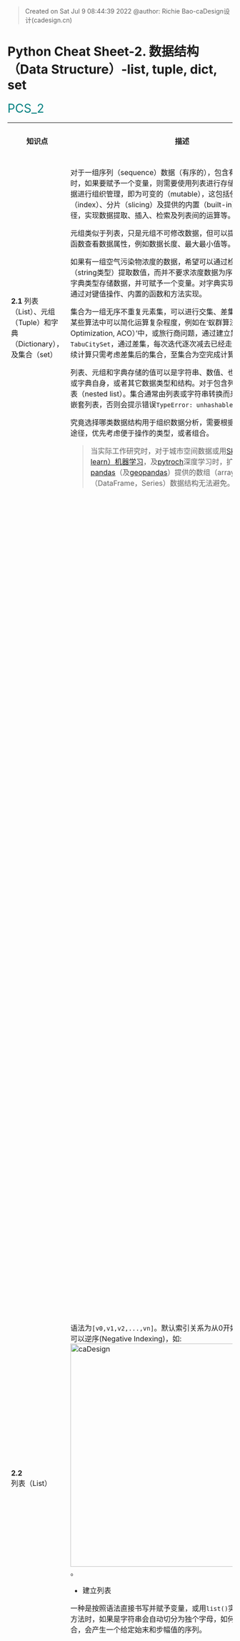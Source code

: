 > Created on Sat Jul  9 08:44:39 2022 @author: Richie Bao-caDesign设计(cadesign.cn)


<style>
  code {
    white-space : pre-wrap !important;
    word-break: break-word;
  }
</style>

# Python Cheat Sheet-2. 数据结构 （Data Structure）-list, tuple, dict, set

<span style = "color:Teal;background-color:;font-size:20.0pt">PCS_2</span>

<table style="width:100%">
<tr>
<th style="width:10%"> 知识点 </th>
<th style="width:30%"> 描述 </th>
<th style="width:30%"> 代码段 </th> 
<th style="width:20%"> 运算结果 </th>
<th style="width:10%"> 备注</th> 
</tr>

<tr>
<td> 

__2.1__ 列表（List）、元组（Tuple）和字典（Dictionary），及集合（set）

</td>
<td>

对于一组序列（sequence）数据（有序的），包含有一个或者多个值时，如果要赋予一个变量，则需要使用列表进行存储。同时，可以对数据进行组织管理，即为可变的（mutable），这包括使用索引（index）、分片（slicing）及提供的内置（built-in）函数或方法等途径，实现数据提取、插入、检索及列表间的运算等。

元组类似于列表，只是元组不可修改数据，但可以提取项值，及用内置函数查看数据属性，例如数据长度、最大最小值等。

如果有一组空气污染物浓度的数据，希望可以通过检索污染物名称（string类型）提取数值，而并不要求浓度数据为序列型，则需要使用字典类型存储数据，并可赋予一个变量。对字典实现数据的组织管理，通过对键值操作、内置的函数和方法实现。

集合为一组无序不重复元素集，可以进行交集、差集和并集等操作，在某些算法中可以简化运算复杂程度，例如在‘蚁群算法（Ant Colony Optimization, ACO）’中，或旅行商问题，通过建立禁忌城市集合`TabuCitySet`，通过差集，每次迭代逐次减去已经走过的城市，那么后续计算只需考虑差集后的集合，至集合为空完成计算。

列表、元组和字典存储的值可以是字符串、数值、也可以是列表、元组或字典自身，或者其它数据类型和结构。对于包含列表的列表为嵌套列表（nested list）。集合通常由列表或字符串转换而来，但是不可包含嵌套列表，否则会提示错误`TypeError: unhashable type: 'list'`。

究竟选择哪类数据结构用于组织数据分析，需要根据具体分析的内容、途径，优先考虑便于操作的类型，或者组合。

> 当实际工作研究时，对于城市空间数据或用[Sklearn（scikit-learn）机器学习](https://scikit-learn.org/stable/)，及[pytroch](https://pytorch.org/)深度学习时，扩展库[numpy](https://numpy.org/)和[pandas](https://pandas.pydata.org/)（及[geopandas](https://geopandas.org/en/stable/)）提供的数组（array）和表（DataFrame，Series）数据结构无法避免。

</td>
<td>

</td>
<td>

</td>
<td>
</td>
</tr>

<tr>
<td> 

__2.2__ 列表（List）

</td>
<td>

语法为`[v0,v1,v2,...,vn]`。默认索引关系为从0开始，递增1计算，也可以逆序(Negative Indexing)，如:<img src="./imgs/pc_2_01.png" height="auto" width=500 title="caDesign">。

* 建立列表

一种是按照语法直接书写并赋予变量，或用`list()`实现。用内置函数的方法时，如果是字符串会自动切分为独个字母，如何是与`range()`配合，会产生一个给定始末和步幅值的序列。

</td>
<td>

```python
letters_1=['d', 'e', 'f', 'g', 'h', 'i', 'j', 'k', 'l', 'm']
print(letters_1)

letters_2=list('defghijklm')
print(letters_2)

sequence_range=range(5,20,3) #内置函数，语法range(start, stop, step)，给定始末和步幅值，构建序列
print(sequence_range)
sequence_lst=list(range(5,20,3))
print(sequence_lst)
```

</td>
<td>

    ['d', 'e', 'f', 'g', 'h', 'i', 'j', 'k', 'l', 'm']
    ['d', 'e', 'f', 'g', 'h', 'i', 'j', 'k', 'l', 'm']
    range(5, 20, 3)
    [5, 8, 11, 14, 17]

</td>
<td>
</td>
</tr>

<tr>
<td> 



</td>
<td>

`enumerate(iterable, start=0)`方法，第一个参数为`iterable`可迭代对象（列表或元组），第二个参数为计数起始值，默认为0。返回的枚举对象为一个元组列表，每个元组第一个对象为计数值，第二个对象为对应计数的可迭代对象数值。`enumerate`函数通常用于循环语句中，循环可迭代对象同时，返回索引值对象，用于计数或者作为其它对应数据提取值时的索引对象。返回的枚举对象`<enumerate object at 0x000001C6EDEC1500>`可以用`list`方法提取具体值。

</td>
<td>

```python
idx_value=enumerate(letters_1,start=0)
print(idx_value)
print(list(idx_value))
```
</td>
<td>

    <enumerate object at 0x000001C6EDEE3B00>
    [(0, 'd'), (1, 'e'), (2, 'f'), (3, 'g'), (4, 'h'), (5, 'i'), (6, 'j'), (7, 'k'), (8, 'l'), (9, 'm')]

</td>
<td>
</td>
</tr>

<tr>
<td> 


</td>
<td>

* 提取值-用索引或者分片（slicing）的方式

给定索引可以直接提取对应索引的值。而slicing的方式需要给始末索引值及步幅值，语法为`list[a:b:c]`，`a`为开始值，`b`为结束值，`C`为步幅值。三个参数可以配置负值逆序。

下述的案例中，首先用了一个实际研究项目的数据来吃说明，用列表存储多组数据的方式。可以将各组数据单独存储于单个列表中；亦可以用嵌套列表的形式将其存储于一个列表中。不过对于多组数据的存储通常使用dict，array(numpy)或DataFrame(pandas)的形式处理更加便捷。

> 在解释数据结构具体操作方式时，则使用简单的数据形式，较之具体研究项目的数据更加简单，亦于专注于操作本身。但是同样给出一个具体的案例，来说明在具体数据分析时数据如何存储的。

多组数据单独存储各自列表的方式。

</td>
<td>

```python
# 这组数据来自城市环境传感器（AoT, array of things），提取了部分数据，包括字段有：地址（string）、ID编号(string)、经纬度(float)共4类值，以单独列表形式存储。
coordi_lon=[-87.628, -87.616, -87.631, -87.59, -87.711, -87.628, -87.586, -87.713, -87.676, -87.624]
coordi_lat=[41.878, 41.858, 41.926, 41.81, 41.866, 41.883, 41.781, 41.751, 41.852, 41.736]
node_id=['ba46', 'ba3b', 'f02f', 'ba8f', 'ba16', '7e5d', 'ba8b', 'ba13', 'ba18', 'bc10']
address=['State St & Jackson Blvd Chicago IL', '18th St & Lake Shore Dr Chicago IL', 'Lake Shore Drive & Fullerton Ave Chicago IL', 'Cornell & 47th St Chicago IL', 'Homan Ave & Roosevelt Rd Chicago IL', 'State St & Washington St Chicago IL', 'Stony Island Ave & 63rd St Chicago IL', '7801 S Lawndale Ave Chicago IL', 'Damen Ave & Cermak Chicago IL', 'State St & 87th Chicago IL']
```

</td>
<td>


</td>
<td>
</td>
</tr>

<tr>
<td> 

</td>
<td>

`'{0},{1}'.format(v0,v1)`该种字符串格式化的方式，可以给定索引值，这样就可以不受位置影响，比较方便的增加`{}`待格式内容。

如果打印字符串语句比较长，编辑起来不是很方便的话，可以用`\`将其分成多段处理；打印字符串时，如果需要换行打印显示，则加入`\n`换行符处理。

</td>
<td>

```python
# 提取索引值为2对应的数值
idx_AoT=2
idx_lon=coordi_lon[idx_AoT]
idx_lat=coordi_lat[idx_AoT]
idx_nodeID=node_id[idx_AoT]
idx_address=address[idx_AoT]

print('values with the index 2: \
      \nid={0};\nlon={2};\nlat={3};\naddress={1}'.format(idx_nodeID,idx_address,idx_lon,idx_lat))

# 提取分片数据，slice(2,5)为即为[2,3,4]
slice_AoT=slice(2,5) #默认步幅为1
print("_"*50)
print(idxes_AoT)
slice_lon=coordi_lon[slice_AoT]
slice_lat=coordi_lat[slice_AoT]
slice_nodeID=node_id[slice_AoT]
slice_address=address[slice_AoT]

print('values with the index {4}: \
      \nid={0};\nlon={2};\nlat={3};\naddress={1}'.format(slice_nodeID,slice_address,slice_lon,slice_lat,list(range(2,5))))
```

</td>
<td>

    values with the index 2:       
    id=f02f;
    lon=-87.631;
    lat=41.926;
    address=Lake Shore Drive & Fullerton Ave Chicago IL
    __________________________________________________
    slice(2, 5, None)
    values with the index [2, 3, 4]:       
    id=['f02f', 'ba8f', 'ba16'];
    lon=[-87.631, -87.59, -87.711];
    lat=[41.926, 41.81, 41.866];
    address=['Lake Shore Drive & Fullerton Ave Chicago IL', 'Cornell & 47th St Chicago IL', 'Homan Ave & Roosevelt Rd Chicago IL']

</td>
<td>
</td>
</tr>

<tr>
<td> 

</td>
<td>

以嵌套列表的形式存储多组数据。很多时候为了方便获知变量的数据结构，而不用打印`print()`或者用`type()`的方式查看数据，则可以在起变量名时，直接增加一个可以表明数据结构的单词或缩写，例如'list->lst'，`dict->dict`，`DataFrame->df`，`GeoDataFrame->gdf`，`array->array`等。

</td>
<td>

```python
AoT_info_lst=[['001e0610ba46', -87.627678, 41.87837699999999, 'State St & Jackson Blvd Chicago IL'], 
          ['001e0610ba3b', -87.616055, 41.85813599999999, '18th St & Lake Shore Dr Chicago IL'], 
          ['001e0610f02f', -87.6307578, 41.926261399999994, 'Lake Shore Drive & Fullerton Ave Chicago IL'], 
          ['001e0610ba8f', -87.590228, 41.81034199999999, 'Cornell & 47th St Chicago IL'], 
          ['001e0610ba16', -87.710543, 41.866349, 'Homan Ave & Roosevelt Rd Chicago IL'], 
          ['001e06107e5d', -87.6277685, 41.88320529999999, 'State St & Washington St Chicago IL'], 
          ['001e0610ba8b', -87.58645600000001, 41.7806, 'Stony Island Ave & 63rd St Chicago IL'], 
          ['001e0610ba13', -87.71299, 41.75123799999999, '7801 S Lawndale Ave Chicago IL'], 
          ['001e0610ba18', -87.675825, 41.85217899999999, 'Damen Ave & Cermak Chicago IL'], 
          ['001e0610bc10', -87.62417900000001, 41.73631399999999, 'State St & 87th Chicago IL']]
print(AoT_info)
```

</td>
<td>

    [['001e0610ba46', -87.627678, 41.87837699999999, 'State St & Jackson Blvd Chicago IL'], ['001e0610ba3b', -87.616055, 41.85813599999999, '18th St & Lake Shore Dr Chicago IL'], ['001e0610f02f', -87.6307578, 41.926261399999994, 'Lake Shore Drive & Fullerton Ave Chicago IL'], ['001e0610ba8f', -87.590228, 41.81034199999999, 'Cornell & 47th St Chicago IL'], ['001e0610ba16', -87.710543, 41.866349, 'Homan Ave & Roosevelt Rd Chicago IL'], ['001e06107e5d', -87.6277685, 41.88320529999999, 'State St & Washington St Chicago IL'], ['001e0610ba8b', -87.58645600000001, 41.7806, 'Stony Island Ave & 63rd St Chicago IL'], ['001e0610ba13', -87.71299, 41.75123799999999, '7801 S Lawndale Ave Chicago IL'], ['001e0610ba18', -87.675825, 41.85217899999999, 'Damen Ave & Cermak Chicago IL'], ['001e0610bc10', -87.62417900000001, 41.73631399999999, 'State St & 87th Chicago IL']]

</td>
<td>
</td>
</tr>

<tr>
<td> 

</td>
<td>

含有括号、大括号的语句，其中的内容可以按逗号分段对其书写，使得代码易读。

</td>
<td>

```python
print('values with the index 2: \
      \nid={0};\nlon={2};\nlat={3};\naddress={1}'.format(AoT_info_lst[2][0],
                                                         AoT_info_lst[2][1],
                                                         AoT_info_lst[2][2],
                                                         AoT_info_lst[2][3]))
```

</td>
<td>

    values with the index 2:       
    id=001e0610f02f;
    lon=41.926261399999994;
    lat=Lake Shore Drive & Fullerton Ave Chicago IL;
    address=-87.6307578

</td>
<td>
</td>
</tr>

<tr>
<td> 

</td>
<td>

`letters_1`直接敲入的字母，可以用`list(map(chr,range(100,110))) `语句提取。其中，`chr(i, /)`，是给定索引值，返回[Unicode](https://home.unicode.org/) （统一码、万国码、单一码)字符串。`map(func, *iterables) `函数，输入的第一个参数`func`为一个函数对象，第二个参数`*iterables`为可迭代对象（列表、元组等）以迭代器方式逐个返回给定迭代对象的函数计算值。因为返回的是迭代器，本例返回值为`
<map object at 0x000001C6EDDB96D0>`，可以通过`list(iterate object)`方式读取。这个函数可以简单理解为，一次性给定函数多个参数值，返回所有函数计算值。在案例中又给出了两个小案例方便理解。

> 所有函数，关键字等都可以通过`help()`函数查看说明文档。

</td>
<td>

```python
print(map(chr,range(100,110))) #返回的为迭代对象

lst=list(map(chr,range(100,110))) 
print(lst)
print("_"*50)
print(chr(100)) #打印索引值为100的unicode对象

print("_"*50)
lst4len=['python','C++','C','hello guys!']
string_len=list(map(len,lst4len))
print(string_len)

lst4max=[[1,2],[5,77],[33,65]]
max_v=list(map(max,lst4max))
print(max_v)
```

</td>
<td>

    <map object at 0x000001C6EDEDFDF0>
    ['d', 'e', 'f', 'g', 'h', 'i', 'j', 'k', 'l', 'm']
    __________________________________________________
    d
    __________________________________________________
    [6, 3, 1, 11]
    [2, 77, 65]

</td>
<td>
</td>
</tr>


<tr>
<td> 

</td>
<td>

</td>
<td>

```python
help(map)
```

</td>
<td>

    Help on class map in module builtins:
    
    class map(object)
     |  map(func, *iterables) --> map object
     |  
     |  Make an iterator that computes the function using arguments from
     |  each of the iterables.  Stops when the shortest iterable is exhausted.
     |  
     |  Methods defined here:
     |  
     |  __getattribute__(self, name, /)
     |      Return getattr(self, name).
     |  
     |  __iter__(self, /)
     |      Implement iter(self).
     |  
     |  __next__(self, /)
     |      Implement next(self).
     |  
     |  __reduce__(...)
     |      Return state information for pickling.
     |  
     |  ----------------------------------------------------------------------
     |  Static methods defined here:
     |  
     |  __new__(*args, **kwargs) from builtins.type
     |      Create and return a new object.  See help(type) for accurate signature.

</td>
<td>
</td>
</tr>

<tr>
<td> 

</td>
<td>

分片练习

</td>
<td>

```python
print(lst[3:6:1])
print(lst[3:6])
print(lst[3:6:2])
print(lst[-3:-1])
print(lst[-3:])
print(lst[-1])
print(lst[:3])
print(lst[:])
```

</td>
<td>

    ['g', 'h', 'i']
    ['g', 'h', 'i']
    ['g', 'i']
    ['k', 'l']
    ['k', 'l', 'm']
    m
    ['d', 'e', 'f']
    ['d', 'e', 'f', 'g', 'h', 'i', 'j', 'k', 'l', 'm']

</td>
<td>
</td>
</tr>

<tr>
<td> 

</td>
<td>

元素赋值+分片赋值+删除元素+列表相加+列表的乘法+成员运算符

</td>
<td>

```python
lst[5]=99 #元素赋值
print(lst)
lst_none=lst+[None]*6 #列表相加，及列表的乘法
print(lst_none)
lst_none[13]=2015
print(lst_none)
lst_none[-6:-3]=list(range(100,104,2)) #分片赋值
print(lst_none)
lst_none[1:1]=[0,0,0,12]
print(lst_none)
del lst_none[-2:] #删除元素
print(lst_none)

print([1000, 1200, 1500] in lst_none) #成员运算符
print([1000, 1200, 1500] not in lst_none) #成员运算符
```

</td>
<td>

    ['*', ')', 99, 'h', 'g', 99, [1000, 1200, 1500], 'e', 'd']
    ['*', ')', 99, 'h', 'g', 99, [1000, 1200, 1500], 'e', 'd', None, None, None, None, None, None]
    ['*', ')', 99, 'h', 'g', 99, [1000, 1200, 1500], 'e', 'd', None, None, None, None, 2015, None]
    ['*', ')', 99, 'h', 'g', 99, [1000, 1200, 1500], 'e', 'd', 100, 102, None, 2015, None]
    ['*', 0, 0, 0, 12, ')', 99, 'h', 'g', 99, [1000, 1200, 1500], 'e', 'd', 100, 102, None, 2015, None]
    ['*', 0, 0, 0, 12, ')', 99, 'h', 'g', 99, [1000, 1200, 1500], 'e', 'd', 100, 102, None]
    True
    False

</td>
<td>
</td>
</tr>

<tr>
<td> 

</td>
<td>

* 内置函数

可以用于列表的内置函数，除了构建列表的`list()`函数外，可以用`len()`函数计算列表长度，`max()`函数返回列表最大值，`min()`函数返回列表最小值等。表述为函数时，通常是以`func(auguments)`语法操作，函数可以理解为将要执行的动作，输入参数为被执行的对象。

在练习时，如果手工随机输入一组数据，即使数值比较简单，但是还是会消磨掉一些对技能增长无用的时间，因此练习代码需要随机数值就可以的化，就用代码自动生成一组数据。下述调入`random`库，使用该库提供的`sample(population, k)`方法，随机生成一组值，其中第一个参数`population`为序列（列表、元组等）或集合（set）的一组数；第二个参数为随机提取的数量。返回值为在给定的一组数中随机抽取`k`个，组成一个新的列表。每运行依次抽取的随机数都会发生改变，如果希望每次运行结果保持一致，则需要用`seed(a=None, version=2)`固定一个随机种子，关于参数的解释可以用`help(random.seed)`方法查看。

</td>
<td>

```python
letters_lst=list(map(chr,range(60,70))) 
print(lst)

import random 
random.seed(10)
numericalVals_lst=random.sample(range(1,200),10)
print(numericalVals_lst)

print(help(random.sample))
```

</td>
<td>

    ['<', '=', '>', '?', '@', 'A', 'B', 'C', 'D', 'E']
    [147, 9, 110, 124, 148, 4, 53, 119, 126, 72]
    Help on method sample in module random:
    
    sample(population, k) method of random.Random instance
        Chooses k unique random elements from a population sequence or set.
        
        Returns a new list containing elements from the population while
        leaving the original population unchanged.  The resulting list is
        in selection order so that all sub-slices will also be valid random
        samples.  This allows raffle winners (the sample) to be partitioned
        into grand prize and second place winners (the subslices).
        
        Members of the population need not be hashable or unique.  If the
        population contains repeats, then each occurrence is a possible
        selection in the sample.
        
        To choose a sample in a range of integers, use range as an argument.
        This is especially fast and space efficient for sampling from a
        large population:   sample(range(10000000), 60)
    
    None

</td>
<td>
</td>
</tr>

<tr>
<td> 

</td>
<td>

</td>
<td>

```python
print(len(letters_lst),len(numericalVals_lst))
print(max(letters_lst),max(numericalVals_lst))
print(min(letters_lst),min(numericalVals_lst))
```

</td>
<td>

    10 10
    E 148
    < 4

</td>
<td>
</td>
</tr>

<tr>
<td> 

</td>
<td>

* 内置方法

列表的方法使用的语法为`lst.method()`，包括：

`append()`，在列表末尾追加新的对象;

`extend()`，在列表的末尾一次性追加另一个序列中的多个值;

`insert()`，将对象插入到列表中;

`pop()`，根据指定的索引值移除列表中的项值，并返回该项值，在默认无参数的条件下移除最后一个;

`remove()`，移除项值，输入参数为指定的项值而不是索引值;

`count()`，统计某个元素在列表中出现的次数；

`index()`，从列表中找到某一个值第一个匹配项的索引位置;

`reverse()`，翻转列表;

`clear()`，清空列表;

`sort()`，是按一定的顺序重新排序;

`copy()`，复制列表;

查看帮助文件时，使用`help(list.method)`语法。

</td>
<td>

```python
lst=list(map(chr,range(100,105)))
print(lst)
lst.append(99)
print(lst)
lst.append(list(range(50,80,5)))
print(lst)
lst_b=['*',')','*']
print(lst)
lst.extend(lst_b)
print(lst)
lst.count('*')
print(lst)
lst.index('e')
print(lst)
lst.insert(2,[1000,1200,1500])
print(lst)
lst.pop(7)
print(lst)
lst.remove('*')
print(lst)
lst.reverse()
print(lst)
lst.sort() #将提示错误，TypeError: '<' not supported between instances of 'int' and 'str'
```

</td>
<td>

    ['d', 'e', 'f', 'g', 'h']
    ['d', 'e', 'f', 'g', 'h', 99]
    ['d', 'e', 'f', 'g', 'h', 99, [50, 55, 60, 65, 70, 75]]
    ['d', 'e', 'f', 'g', 'h', 99, [50, 55, 60, 65, 70, 75]]
    ['d', 'e', 'f', 'g', 'h', 99, [50, 55, 60, 65, 70, 75], '*', ')', '*']
    ['d', 'e', 'f', 'g', 'h', 99, [50, 55, 60, 65, 70, 75], '*', ')', '*']
    ['d', 'e', 'f', 'g', 'h', 99, [50, 55, 60, 65, 70, 75], '*', ')', '*']
    ['d', 'e', [1000, 1200, 1500], 'f', 'g', 'h', 99, [50, 55, 60, 65, 70, 75], '*', ')', '*']
    ['d', 'e', [1000, 1200, 1500], 'f', 'g', 'h', 99, '*', ')', '*']
    ['d', 'e', [1000, 1200, 1500], 'f', 'g', 'h', 99, ')', '*']
    ['*', ')', 99, 'h', 'g', 'f', [1000, 1200, 1500], 'e', 'd']
    


    ---------------------------------------------------------------------------

    TypeError                                 Traceback (most recent call last)

    Input In [141], in <cell line: 23>()
         21 lst.reverse()
         22 print(lst)
    ---> 23 lst.sort()
    

    TypeError: '<' not supported between instances of 'int' and 'str'
</td>
<td>
</td>
</tr>

<tr>
<td> 

</td>
<td>

</td>
<td>

```python
print(lst)

import random
r_lst=random.sample(range(10),6)
print(r_lst)
r_lst.sort()
print(r_lst)
lst_copy=r_lst.copy()
print(lst_copy)
lst_copy.clear()
print(lst_copy)
```

</td>
<td>

    ['*', ')', 99, 'h', 'g', 'f', [1000, 1200, 1500], 'e', 'd']
    [7, 2, 4, 5, 8, 1]
    [1, 2, 4, 5, 7, 8]
    [1, 2, 4, 5, 7, 8]
    []

</td>
<td>
</td>
</tr>

<tr>
<td> 

</td>
<td>

</td>
<td>

```python
help(list.extend)
```

</td>
<td>

    Help on method_descriptor:
    
    extend(self, iterable, /)
        Extend list by appending elements from the iterable.

</td>
<td>
</td>
</tr>

<tr>
<td> 

__2.3__ 元组（Tuple）

</td>
<td>

元组的语法为`(v0,v1,v2,...,vn)`，不同于列表的中括号，为小括号表示，中间逗号隔开。元组不能够修改数据是其主要特性。元组的建立方法一种是`2,5,6,`在成员对象末尾直接加一个逗号；或则使用`tuple(iterable=(), /)`函数，参数为可迭代对象；亦可直接敲入元组语法`(2,5,6)`。元组含有两个方法，一个是`count()`，用于统计给定项值的数量；另一个是`index()`，用于返回给定项值的第一个出现项值的索引值。内嵌函数除构建函数外于列表同。

> 对于代码，所有语法中所涉及符号，均为英文格式。

</td>
<td>

```python
tup=2,5,6,
print(tup)
print(type(tup))
print(type((2,5,6)))

print(3*(20*3))
print(3*(20*3,))

tup_0=tuple([5,8,9])
print(tup_0)
tup_1=tuple((5,8,9))
print(tup_1)

tup_0N1=tup_0+tup_1
print(tup_0N1)

print(tup_0N1.count(5))
print(tup_0N1.index(8))

tup_0N1[2]=9999 #尝试修改项值时，将提示错误，TypeError: 'tuple' object does not support item assignment
```

</td>
<td>

    (2, 5, 6)
    <class 'tuple'>
    <class 'tuple'>
    180
    (60, 60, 60)
    (5, 8, 9)
    (5, 8, 9)
    (5, 8, 9, 5, 8, 9)
    2
    1
    


    ---------------------------------------------------------------------------

    TypeError                                 Traceback (most recent call last)

    Input In [166], in <cell line: 20>()
         17 print(tup_0N1.count(5))
         18 print(tup_0N1.index(8))
    ---> 20 tup_0N1[2]=9999
    

    TypeError: 'tuple' object does not support item assignment

</td>
<td>
</td>
</tr>

<tr>
<td> 

__2.4__ 字典（Dictionary）

</td>
<td>

字典语法为`{k0:v0,k1:v1,k2:v2,...,kn:vn}`，其中`k`为键，`v`为值，键值对之间`:`冒号分割，大括号括起。键的类型可以为数值型或者字符串类型。字典是无序的，键值对的位置可能会发生变动。

字典键的存在，相当于数据库中用于检索的字段名，方便数据组织、查询、管理，而避免像列表在存储数据时，需要根据索引值定位项值，而索引值是不具有自定义含义的默认整数。应用解释列表应用数据的途径时使用的实际研究项目的数据，将其转换为三种以字典形式存储数据的形式。第一种`AoT_info_dict_1`存储方式，以'id','lon','lat','address'为键，可以快速的提取对应的列表形式的值；第二种`AoT_info_dict_2`存储方式，以`node_id`列表的ID值为键，以对应Id值的经纬度和地址组成的元组为值，方便通过ID值查询对应信息；第三种`AoT_info_dict_3`存储方式，是嵌套字典，第一层仍旧以ID值为键，嵌套的内层字典则以'lon','lat'和'address'为键，这样处理的好处是，可以根据具有含义的键方便搜索具体细分的值，而不用根据列表或者元组无意义的索引值进行定位。

通过4个列表构建上述三类字典存储形式时，采用了不同的方式，这包括`dict()`函数构建字典，同时配合使用了`zip(*iterables)`函数。`zip()`函数是将多个序列对象，按照索引值一一对应组合，如下述帮助文件提供的案例。对于嵌套字典的构建方式是列表推导式（comprehensions）的方法，这将在`基本语句`部分深入解释。

> 对于复杂的代码语句，如果不能直观的看出具体的逻辑，可以将其拆分部分，逐部分打印查看数据，及数据的变化，从而理解代码所要解决的逻辑。例如案例种拆分`AoT_info_dict_2`构建代码。

</td>
<td>

```python
print(list(zip('abcdefg', range(3), range(4)))) #zip()帮助文件提供的案例
```

</td>
<td>

    [('a', 0, 0), ('b', 1, 1), ('c', 2, 2)]

</td>
<td>
</td>
</tr>

<tr>
<td> 

</td>
<td>

</td>
<td>

```python
coordi_lon=[-87.628, -87.616, -87.631, -87.59, -87.711, -87.628, -87.586, -87.713, -87.676, -87.624]
coordi_lat=[41.878, 41.858, 41.926, 41.81, 41.866, 41.883, 41.781, 41.751, 41.852, 41.736]
node_id=['ba46', 'ba3b', 'f02f', 'ba8f', 'ba16', '7e5d', 'ba8b', 'ba13', 'ba18', 'bc10']
address=['State St & Jackson Blvd Chicago IL', '18th St & Lake Shore Dr Chicago IL', 'Lake Shore Drive & Fullerton Ave Chicago IL', 'Cornell & 47th St Chicago IL', 'Homan Ave & Roosevelt Rd Chicago IL', 'State St & Washington St Chicago IL', 'Stony Island Ave & 63rd St Chicago IL', '7801 S Lawndale Ave Chicago IL', 'Damen Ave & Cermak Chicago IL', 'State St & 87th Chicago IL']

AoT_info_dict_1=dict(zip(['id','lon','lat','address'],[node_id,coordi_lon,coordi_lat,address]))
print(AoT_info_dict_1)

AoT_info_dict_2=dict(zip(node_id,zip(coordi_lon,coordi_lat,address)))
print("_"*50)
print(AoT_info_dict_2)

AoT_info_dict_3={id:{'lon':lon,'lat':lat,'address':addr} for id,lon,lat,addr in zip(node_id,coordi_lon,coordi_lat,address)}
print("_"*50)
print(AoT_info_dict_3)
```

</td>
<td>

    {'id': ['ba46', 'ba3b', 'f02f', 'ba8f', 'ba16', '7e5d', 'ba8b', 'ba13', 'ba18', 'bc10'], 'lon': [-87.628, -87.616, -87.631, -87.59, -87.711, -87.628, -87.586, -87.713, -87.676, -87.624], 'lat': [41.878, 41.858, 41.926, 41.81, 41.866, 41.883, 41.781, 41.751, 41.852, 41.736], 'address': ['State St & Jackson Blvd Chicago IL', '18th St & Lake Shore Dr Chicago IL', 'Lake Shore Drive & Fullerton Ave Chicago IL', 'Cornell & 47th St Chicago IL', 'Homan Ave & Roosevelt Rd Chicago IL', 'State St & Washington St Chicago IL', 'Stony Island Ave & 63rd St Chicago IL', '7801 S Lawndale Ave Chicago IL', 'Damen Ave & Cermak Chicago IL', 'State St & 87th Chicago IL']}
    __________________________________________________
    {'ba46': (-87.628, 41.878, 'State St & Jackson Blvd Chicago IL'), 'ba3b': (-87.616, 41.858, '18th St & Lake Shore Dr Chicago IL'), 'f02f': (-87.631, 41.926, 'Lake Shore Drive & Fullerton Ave Chicago IL'), 'ba8f': (-87.59, 41.81, 'Cornell & 47th St Chicago IL'), 'ba16': (-87.711, 41.866, 'Homan Ave & Roosevelt Rd Chicago IL'), '7e5d': (-87.628, 41.883, 'State St & Washington St Chicago IL'), 'ba8b': (-87.586, 41.781, 'Stony Island Ave & 63rd St Chicago IL'), 'ba13': (-87.713, 41.751, '7801 S Lawndale Ave Chicago IL'), 'ba18': (-87.676, 41.852, 'Damen Ave & Cermak Chicago IL'), 'bc10': (-87.624, 41.736, 'State St & 87th Chicago IL')}
    __________________________________________________
    {'ba46': {'lon': -87.628, 'lat': 41.878, 'address': 'State St & Jackson Blvd Chicago IL'}, 'ba3b': {'lon': -87.616, 'lat': 41.858, 'address': '18th St & Lake Shore Dr Chicago IL'}, 'f02f': {'lon': -87.631, 'lat': 41.926, 'address': 'Lake Shore Drive & Fullerton Ave Chicago IL'}, 'ba8f': {'lon': -87.59, 'lat': 41.81, 'address': 'Cornell & 47th St Chicago IL'}, 'ba16': {'lon': -87.711, 'lat': 41.866, 'address': 'Homan Ave & Roosevelt Rd Chicago IL'}, '7e5d': {'lon': -87.628, 'lat': 41.883, 'address': 'State St & Washington St Chicago IL'}, 'ba8b': {'lon': -87.586, 'lat': 41.781, 'address': 'Stony Island Ave & 63rd St Chicago IL'}, 'ba13': {'lon': -87.713, 'lat': 41.751, 'address': '7801 S Lawndale Ave Chicago IL'}, 'ba18': {'lon': -87.676, 'lat': 41.852, 'address': 'Damen Ave & Cermak Chicago IL'}, 'bc10': {'lon': -87.624, 'lat': 41.736, 'address': 'State St & 87th Chicago IL'}}

</td>
<td>
</td>
</tr>

<tr>
<td> 

</td>
<td>

</td>
<td>

```python
print('node_id={}'.format(AoT_info_dict_1['id']))

ba8f_info_from2=AoT_info_dict_2['ba8f']
print("_"*50)
print(ba8f_info_from2)
print('ba8f_lat={},lon={}'.format(ba8f_info_from2[1],ba8f_info_from2[0]))

ba8f_info_from3=AoT_info_dict_3['ba8f']
print("_"*50)
print(ba8f_info_from3)
print('ba8f_lat={},lon={}'.format(ba8f_info_from3['lat'],ba8f_info_from3['lon']))
```

</td>
<td>

    node_id=['ba46', 'ba3b', 'f02f', 'ba8f', 'ba16', '7e5d', 'ba8b', 'ba13', 'ba18', 'bc10']
    __________________________________________________
    (-87.59, 41.81, 'Cornell & 47th St Chicago IL')
    ba8f_lat=41.81,lon=-87.59
    __________________________________________________
    {'lon': -87.59, 'lat': 41.81, 'address': 'Cornell & 47th St Chicago IL'}
    ba8f_lat=41.81,lon=-87.59

</td>
<td>
</td>
</tr>

<tr>
<td> 

</td>
<td>

拆分代码，易于查看内在数据组织方式。这里需要注意，对于`enumerate()`，`zip()`，`map()`等函数返回值为迭代器（iterator）。迭代器的特点是只能前进，而不能后退，当遍历所有值后，引发`StopIteration`异常，变量值为空。具体解释查看迭代器部分。这里为了避免`list(iterator)`读取迭代器值后为空，使用了`itertools`库提供的`tee()`方法，将迭代器复制为独立的两份，一份用于打印查看数据；另一份用于后续的输入参数。

</td>
<td>

```python
AoT_info_dict_2=dict(zip(node_id,zip(coordi_lon,coordi_lat,address)))
print(AoT_info_dict_2)


coordi_address=zip(coordi_lon,coordi_lat,address)
from itertools import tee
coordi_address_first,coordi_address_second=tee(coordi_address)
print("_"*50)
print(list(coordi_address_first))

id_coordi_address=zip(node_id,coordi_address_second)
print("_"*50)
id_coordi_address_first,id_coordi_address_second=tee(id_coordi_address)
print(list(id_coordi_address_first))

AoT_info_dict_2_split=dict(id_coordi_address_second)
print("_"*50)
print(AoT_info_dict_2_split)
```

</td>
<td>

    {'ba46': (-87.628, 41.878, 'State St & Jackson Blvd Chicago IL'), 'ba3b': (-87.616, 41.858, '18th St & Lake Shore Dr Chicago IL'), 'f02f': (-87.631, 41.926, 'Lake Shore Drive & Fullerton Ave Chicago IL'), 'ba8f': (-87.59, 41.81, 'Cornell & 47th St Chicago IL'), 'ba16': (-87.711, 41.866, 'Homan Ave & Roosevelt Rd Chicago IL'), '7e5d': (-87.628, 41.883, 'State St & Washington St Chicago IL'), 'ba8b': (-87.586, 41.781, 'Stony Island Ave & 63rd St Chicago IL'), 'ba13': (-87.713, 41.751, '7801 S Lawndale Ave Chicago IL'), 'ba18': (-87.676, 41.852, 'Damen Ave & Cermak Chicago IL'), 'bc10': (-87.624, 41.736, 'State St & 87th Chicago IL')}
    __________________________________________________
    [(-87.628, 41.878, 'State St & Jackson Blvd Chicago IL'), (-87.616, 41.858, '18th St & Lake Shore Dr Chicago IL'), (-87.631, 41.926, 'Lake Shore Drive & Fullerton Ave Chicago IL'), (-87.59, 41.81, 'Cornell & 47th St Chicago IL'), (-87.711, 41.866, 'Homan Ave & Roosevelt Rd Chicago IL'), (-87.628, 41.883, 'State St & Washington St Chicago IL'), (-87.586, 41.781, 'Stony Island Ave & 63rd St Chicago IL'), (-87.713, 41.751, '7801 S Lawndale Ave Chicago IL'), (-87.676, 41.852, 'Damen Ave & Cermak Chicago IL'), (-87.624, 41.736, 'State St & 87th Chicago IL')]
    __________________________________________________
    [('ba46', (-87.628, 41.878, 'State St & Jackson Blvd Chicago IL')), ('ba3b', (-87.616, 41.858, '18th St & Lake Shore Dr Chicago IL')), ('f02f', (-87.631, 41.926, 'Lake Shore Drive & Fullerton Ave Chicago IL')), ('ba8f', (-87.59, 41.81, 'Cornell & 47th St Chicago IL')), ('ba16', (-87.711, 41.866, 'Homan Ave & Roosevelt Rd Chicago IL')), ('7e5d', (-87.628, 41.883, 'State St & Washington St Chicago IL')), ('ba8b', (-87.586, 41.781, 'Stony Island Ave & 63rd St Chicago IL')), ('ba13', (-87.713, 41.751, '7801 S Lawndale Ave Chicago IL')), ('ba18', (-87.676, 41.852, 'Damen Ave & Cermak Chicago IL')), ('bc10', (-87.624, 41.736, 'State St & 87th Chicago IL'))]
    __________________________________________________
    {'ba46': (-87.628, 41.878, 'State St & Jackson Blvd Chicago IL'), 'ba3b': (-87.616, 41.858, '18th St & Lake Shore Dr Chicago IL'), 'f02f': (-87.631, 41.926, 'Lake Shore Drive & Fullerton Ave Chicago IL'), 'ba8f': (-87.59, 41.81, 'Cornell & 47th St Chicago IL'), 'ba16': (-87.711, 41.866, 'Homan Ave & Roosevelt Rd Chicago IL'), '7e5d': (-87.628, 41.883, 'State St & Washington St Chicago IL'), 'ba8b': (-87.586, 41.781, 'Stony Island Ave & 63rd St Chicago IL'), 'ba13': (-87.713, 41.751, '7801 S Lawndale Ave Chicago IL'), 'ba18': (-87.676, 41.852, 'Damen Ave & Cermak Chicago IL'), 'bc10': (-87.624, 41.736, 'State St & 87th Chicago IL')}

</td>
<td>
</td>
</tr>

<tr>
<td> 

</td>
<td>

* 字典的基本操作

构建字典可以直接使用字典语法构建，`dict()`方式键值对构建外，还可以构建空的字典`{}`后更新字典，或者`dict()`方式下以赋值的方式给出键值对的形式。

`random.sample()`是从一个序列中随机抽取数值。`random.random()`方法是随机生成位于区间`[0, 1)`内的一个随机数；`random.uniform(a, b)`方法则是随机生成给定区间内的一个随机数，为浮点型，是否包含区间边界`b`，依赖于四舍五入的结果。

</td>
<td>

```python
items_lst=[(0, [0, 1, 2, 3, 4]), ('key', [[100, 157, 150]]), (2, 'python')]
items_dict=dict(items_lst) #按照键值对的方式建立字典
print(items_dict)
print(items_dict[0]) #根据键提取值
print(items_dict['key'])

items_dict[2]='C' #指定键，替换新值
print(items_dict)

import random
random.seed(10)

items_dict[3]=(random.random(),random.uniform(200,300))
print(items_dict)

del items_dict[0] #删除键值对，该类方法尽量避免使用
print(items_dict)

print('key' in items_dict) #成员运算符
print('key' not in items_dict) #成员运算符

print("_"*50)
CO_dict_1={} #建立空字典后，更新键值对
CO_dict_1['name']='CO'
CO_dict_1['concentration']=2.1
CO_dict_1['node_id']='ba46'
print(CO_dict_1)

CO_dict_2=dict(name='CO', concentration=2.1, node_id='ba46') #以变量赋值的方式构建字典
print(CO_dict_2)

CO_dict_2['concentration']+=1 #用赋值运算符 自加的方式更新对应键的值
print(CO_dict_2)
```

</td>
<td>

    {0: [0, 1, 2, 3, 4], 'key': [[100, 157, 150]], 2: 'python'}
    [0, 1, 2, 3, 4]
    [[100, 157, 150]]
    {0: [0, 1, 2, 3, 4], 'key': [[100, 157, 150]], 2: 'C'}
    {0: [0, 1, 2, 3, 4], 'key': [[100, 157, 150]], 2: 'C', 3: (0.5714025946899135, 242.88890546751145)}
    {'key': [[100, 157, 150]], 2: 'C', 3: (0.5714025946899135, 242.88890546751145)}
    True
    False
    __________________________________________________
    {'name': 'CO', 'concentration': 2.1, 'node_id': 'ba46'}
    {'name': 'CO', 'concentration': 2.1, 'node_id': 'ba46'}
    {'name': 'CO', 'concentration': 3.1, 'node_id': 'ba46'}

</td>
<td>
</td>
</tr>

<tr>
<td> 

</td>
<td>

* 内置函数

`len()`函数，返回键值对的数量；

`sorted()`函数，返回排序后的键列表；

`any()`函数，为如果字典中存在任何对象则返回`True`，如果为空字典`{}`则返回`False`;

`all()`函数，为如果字典中的键非零或为空字典，则返回`True`，如果存在键为0，则返回`False`。

</td>
<td>

```python
n=6
dict_A=dict(zip(random.sample(range(0,10,1),n),random.sample(range(100,110,1),n)))
print(dict_A)

print(len(dict_A))
print(sorted(dict_A))
print(any(dict_A))
print(any({}))

print("_"*50)
print(all(dict_A))
print(all({}))
dict_B={5:0,1:5} #键非0，而值有0时
print(all(dict_B))
dict_C={0:7,1:5} #键有0，而值非0
print(all(dict_C))
```

</td>
<td>

    {9: 102, 0: 100, 3: 107, 7: 109, 6: 108, 2: 101}
    6
    [0, 2, 3, 6, 7, 9]
    True
    False
    __________________________________________________
    False
    True
    True
    False

</td>
<td>
</td>
</tr>

<tr>
<td> 

</td>
<td>

* 内置方法

`D.clear()`，清除字典中所有的键/值项，但是这个方法属于原地操作，并不返回值；

`D.copy()`， 可以复制字典，但是属于浅复制，当复制的字典已有键/值发生改变时，被复制的字典也会随之发生改变。如果增加新的键值对，则不会发生变化；

`D.get()`， 可以根据指定的键返回值，但是如果指定的键在被访问的字典中没有，则不返回任何值；

`D.items()`， 将所有的字典项即键/值对以列表方式返回；

`D.keys()`， 返回字典的键对象列表；

`D.values()`， 返回字典的值对象列表；

`D.pop()`， 根据指定的键返回值，并同时移除字典中对应的键值对；

`D.popitem()`， 随机弹出键值对，并同时移除字典中对应的键值对；

`D.setdefault()`， 更新的键值对，其键不在原有字典键列表中，则增加该键值对，否则不增加；

`D.update()`，用一个字典更新另一字典，键值相同的项将被替换；

记忆字典方法时，最好是按照类似项分组记忆，例如，`D.keys()+D.values()+D.items()`，`D.setdefaulte()+D.update()`，`D.pop()+D.popitems()`等。

关于浅复制（shallow copy）和深复制(deep copy)及赋值变量

在数据分析师，以赋值的方式将一个变量的值传递给一个新的变量，通常用在类定义时值的初始化，一般情况下通常一组值对应一个变量，避免变量混淆。如果要变化原始数据，通常直接操作原始数据后赋予给一个新的变量，原始数据不会受到影响，因此不会用`D.copy()`，`copy.copy()`或`copy.deepcopy()`复制的方法，先复制后操作，这是完全不必要的。但是在有些情况下，例如`DataFrame`数据结构，即使对原始数据操作赋予给新变量后，原始数据也会发生变化，而不希望改变原始数据时，则需要进行复制。在复制时，可以用字典的内置方法`D.copy()`实现，也可以用`copy`中的方法库实现。复制包括浅复制和深复制，从下述代码示例中可以观察到，浅复制会在已有键值对变动下影响已复制对象，反之亦然。深复制则可以理解为复制对象和被复制对象是两个完全不相关的变量，即使值相同。

</td>
<td>

```python
lst_A=list(range(6,20,3))
lst_B=list(range(100,150,15))
d={0:lst_A,1:lst_B}
print(d)
d_copy=d
print(d_copy)
return_v=d.clear()
print(d,d_copy,return_v) #直接赋值时，原变量发生改变，被赋值的变量也会发生变化

d[5]=list(range(1,9,2))
print("_"*50)
print(d)
d_copy=d.copy()
print(d_copy)
d[8]=[5,7]
print(d,'---',d_copy) #用copy()复制的方法，增加新键值对时，赋值的变量不会增加新键值对
d[5].append(9999)
print(d,'---',d_copy) #用copy()复制的方法，已有键值对发生改变时，赋值的变量已有的键值对发生变化
d_copy[5].pop()
print(d,'---',d_copy) #复制对象已有键值对发生变化时，被复制对象也发生变化。
d_copy['new_key']='new_value'
print(d,'---',d_copy)  #复制对象增加新键值对后，被复制对象不会发生变化。


print('_'*50)
import copy
d_deepCopy=copy.deepcopy(d)
print(d,'---', d_deepCopy)
d[5][0]*=100
print(d,'---',d_deepCopy) #使用deepcopy()方法，被复制对象不会受到原始字典变动的影响
```

</td>
<td>

    {0: [6, 9, 12, 15, 18], 1: [100, 115, 130, 145]}
    {0: [6, 9, 12, 15, 18], 1: [100, 115, 130, 145]}
    {} {} None
    __________________________________________________
    {5: [1, 3, 5, 7]}
    {5: [1, 3, 5, 7]}
    {5: [1, 3, 5, 7], 8: [5, 7]} --- {5: [1, 3, 5, 7]}
    {5: [1, 3, 5, 7, 9999], 8: [5, 7]} --- {5: [1, 3, 5, 7, 9999]}
    {5: [1, 3, 5, 7], 8: [5, 7]} --- {5: [1, 3, 5, 7]}
    {5: [1, 3, 5, 7], 8: [5, 7]} --- {5: [1, 3, 5, 7], 'new_key': 'new_value'}
    __________________________________________________
    {5: [1, 3, 5, 7], 8: [5, 7]} --- {5: [1, 3, 5, 7], 8: [5, 7]}
    {5: [100, 3, 5, 7], 8: [5, 7]} --- {5: [1, 3, 5, 7], 8: [5, 7]}

</td>
<td>
</td>
</tr>

<tr>
<td> 

</td>
<td>

</td>
<td>

```python
import random
random.seed(10)
D=dict(zip(random.sample(range(0,10,1),7),random.sample(range(100,110,1),7)))
print(D)

print(D.get(9))
print(D.items())
print(D.keys())
print(D.values())
print(D.pop(0))
print(D)
print(D.popitem())
print(D)
```

</td>
<td>

    {9: 107, 0: 109, 6: 104, 3: 105, 4: 101, 8: 100, 1: 103}
    107
    dict_items([(9, 107), (0, 109), (6, 104), (3, 105), (4, 101), (8, 100), (1, 103)])
    dict_keys([9, 0, 6, 3, 4, 8, 1])
    dict_values([107, 109, 104, 105, 101, 100, 103])
    109
    {9: 107, 6: 104, 3: 105, 4: 101, 8: 100, 1: 103}
    (1, 103)
    {9: 107, 6: 104, 3: 105, 4: 101, 8: 100}

</td>
<td>
</td>
</tr>

<tr>
<td> 

</td>
<td>

更新字典的方法——`D.setdefault()`和`D.update()`

定义函数时，有时会预先以字典的形式配置一些参数值传入参数，作为默认值，但是会根据具体情况调整某些配置参数，通常会使用`D.update（）`方法更新字典，即以键位参数名，以键对应的值为参数值。如果需要增加新的参数，则也可以使用`D.setdefault()`方法，可以避免对原有参数无意中的修改。

</td>
<td>

```python
random.seed(10)
print("_"*50)
D=dict(zip(random.sample(range(0,10,1),7),random.sample(range(100,110,1),7)))
print(D)
return_v=D.setdefault(22,[55,66])
print(return_v)
print(D)
D.setdefault(22,'update value')
print(D)

print("_"*50)
D.update({22:'update value'})
print(D)
```

</td>
<td>
    __________________________________________________
    {9: 107, 0: 109, 6: 104, 3: 105, 4: 101, 8: 100, 1: 103}
    [55, 66]
    {9: 107, 0: 109, 6: 104, 3: 105, 4: 101, 8: 100, 1: 103, 22: [55, 66]}
    {9: 107, 0: 109, 6: 104, 3: 105, 4: 101, 8: 100, 1: 103, 22: [55, 66]}
    __________________________________________________
    {9: 107, 0: 109, 6: 104, 3: 105, 4: 101, 8: 100, 1: 103, 22: 'update value'}

</td>
<td>
</td>
</tr>

<tr>
<td> 

</td>
<td>

这是一组实际研究的数据，在爬取百度地图的兴趣点（point of interest,POI）数据时，需要指定`query`，`page_size`，`scope`等参数值。对于POI数据划分有很多类，为`poi_classificationName`列表值，在每次检索数据时，`query`对象即为分类对象，只可以指定一个类，因此为了避免重复工作，用字典更新的方法更新`query`参数。

> 这里用到了后续才会阐述的`for`循环语句

</td>
<td>

```python
query_dic={
    'query':'旅游景点',
    'page_size':'20', 
    'scope':2,
    }

poi_classificationName=["美食","酒店","购物","生活服务","丽人","旅游景点","休闲娱乐"]
for i in poi_classificationName:
    query_dic.update({'query':i})
    print(query_dic)
```

</td>
<td>

    {'query': '美食', 'page_size': '20', 'scope': 2}
    {'query': '酒店', 'page_size': '20', 'scope': 2}
    {'query': '购物', 'page_size': '20', 'scope': 2}
    {'query': '生活服务', 'page_size': '20', 'scope': 2}
    {'query': '丽人', 'page_size': '20', 'scope': 2}
    {'query': '旅游景点', 'page_size': '20', 'scope': 2}
    {'query': '休闲娱乐', 'page_size': '20', 'scope': 2}

</td>
<td>
</td>
</tr>

<tr>
<td> 

__2.5__ 集合（Set）

</td>
<td>

集合最大的特点是集合中不含重复的元素，如果通过序列数据构建集合时存在重复元素，则构建的集合会只保留一个。集合不具有像列表索引值的属性，不能用索引值提取项值。集合元素的唯一性，及集合间的运算，可以非常方便的处理一些元素具有唯一性变化的数据，例如，下面用了旅行商问题的数据，构建一个城市集合`cities_set`，这个数据用列表也可以，示例是说明直接构建集合的方式。`tabu_cities_set`集合包括所有城市，`current_cities_set`建立了一个空集合，当循环`cities_set`元素时，`current_cities_set`会通过`add()`方法增加每次循环的城市名，而`tabu_cities_set`集合则会移除每次循环的城市名，注意，这里`-`自减运算中，减去的是`current_cities_set`集合，也可以减去`set([city])`，即每次循环的一个城市，也可以用`discard()`方法移除。

</td>
<td>

```python
cities_set={'Beijing','Chicago','Xian','San Francisco','San Diego'}
tabu_cities_set=set(['Beijing','Chicago','Xian','San Francisco','San Diego'])
current_cities_set=set()
print(cities_set)
print(tabu_cities_set)
print(current_cities_lst)

for i,city in enumerate(cities_set):
    current_cities_set.update([city])
    tabu_cities_set-=set(current_cities_set)
    print("_"*50,i)
    print('current_cities:{};\ntabu_citeis:{}'.format(current_cities_set,tabu_cities_set))
```

</td>
<td>

    {'Beijing', 'Chicago', 'San Francisco', 'San Diego', 'Xian'}
    {'Beijing', 'Chicago', 'San Francisco', 'San Diego', 'Xian'}
    ['Beijing', 'Chicago', 'San Francisco', 'San Diego', 'Xian']
    __________________________________________________ 0
    current_cities:{'Beijing'};
    tabu_citeis:{'Chicago', 'San Francisco', 'San Diego', 'Xian'}
    __________________________________________________ 1
    current_cities:{'Beijing', 'Chicago'};
    tabu_citeis:{'San Francisco', 'San Diego', 'Xian'}
    __________________________________________________ 2
    current_cities:{'Beijing', 'Chicago', 'San Francisco'};
    tabu_citeis:{'San Diego', 'Xian'}
    __________________________________________________ 3
    current_cities:{'Beijing', 'Chicago', 'San Diego', 'San Francisco'};
    tabu_citeis:{'Xian'}
    __________________________________________________ 4
    current_cities:{'Beijing', 'Chicago', 'San Francisco', 'San Diego', 'Xian'};
    tabu_citeis:set()

</td>
<td>
</td>
</tr>

<tr>
<td> 

</td>
<td>

* 集合的方法

`S.add()`，向集合中增加元素；

`S.clear()`，移除所有元素，成空集合；

`S.copy()`，复制集合；

`S.pop()`，返回第一个元素，同时原集合移除该元素。如果为空集合，则引发`KeyError`异常；

`S.remove()`，移除一个集合元素，如果输入参数值不在集合中，则引发`KeyError`异常。

`S.discard()`，移除一个集合元素，如果输入参数值不在集合中，则无变化，也并提示错误；可以比较`S.remove()`方法

`S.update()`，更新集合，输入参数为序列或集合。如果存在相同元素则保持不变。


</td>
<td>

```python
lst4set=[1,1,1,2,2,6,33,8,9,55,0,'string',(33,55,99)] #不能包含嵌套列表，否则提示错误，TypeError: unhashable type: 'list'
print(lst4set)
set_1=set(lst4set)
print(set_1)

empty_set=set() #empty_dict={}是空字典建立的方法
print(empty_set)

print('_'*50)
set_1.add('new value')
print(set_1)
set_1.update([1,2,'update'])
print(set_1) #更新时，重复的元素时保持不变的，新元素被增加到集合中
set_1.update()
set_1.update([1,2,'lst_v'],{1,32,56,78}) 
print(set_1)  #更新时，可以传入列表，也可以传入集合
set_1.remove((33, 55, 99))
print(set_1)
set_1.remove('new value')
print(set_1)
set_1.discard(1)
print(set_1)
set_1.discard(33333) #如果使用set_1.remove(33333)，则提示错误为KeyError: 33333。discard方法则忽略
print(set_1)
pop_v=set_1.pop() #返回第一个元素，并从集合中移除
print(pop_v)
print(set_1)
set_1.clear()
print(set_1)
```

</td>
<td>

    [1, 1, 1, 2, 2, 6, 33, 8, 9, 55, 0, 'string', (33, 55, 99)]
    {0, 1, 2, 33, 6, 8, 9, 'string', 55, (33, 55, 99)}
    set()
    __________________________________________________
    {0, 1, 2, 33, 6, 'new value', 8, 9, 'string', 55, (33, 55, 99)}
    {0, 1, 2, 33, 'update', 6, 'new value', 8, 9, 'string', 55, (33, 55, 99)}
    {0, 1, 2, 33, 'lst_v', 'update', 6, 'new value', 8, 9, 32, 78, 'string', 55, 56, (33, 55, 99)}
    {0, 1, 2, 33, 'lst_v', 'update', 6, 'new value', 8, 9, 32, 78, 'string', 55, 56}
    {0, 1, 2, 33, 'lst_v', 'update', 6, 8, 9, 32, 78, 'string', 55, 56}
    {0, 2, 33, 'lst_v', 'update', 6, 8, 9, 32, 78, 'string', 55, 56}
    {0, 2, 33, 'lst_v', 'update', 6, 8, 9, 32, 78, 'string', 55, 56}
    0
    {2, 33, 'lst_v', 'update', 6, 8, 9, 32, 78, 'string', 55, 56}
    set()

</td>
<td>
</td>
</tr>

<tr>
<td> 

</td>
<td>


`S1.uion(S2)`，两个集合的并集运算，同符号`|`;

`S1.intersection(S2)`，两个集合的交集运算，同符号`&`；

`S1.difference(S2)`，两个（多个）集合的差集运算，同符号`-`；

`S1.symmetric_difference(S2)`，返回两个集合中不重复的元素为一个新集合，同符号`^`；

`S1.intersection_update(S2)`，同`S1.intersection(S2)`，只是对`S1`本地更新；

`S1.differnce_update(S2)`，同`S1.difference(S2)`，只是对`S1`本地更新；

`S1.symmetric_difference_update(S2)`，同`S1.symmetric_difference(S2)`，只是对`S1`本地更新；

`S.isdisjoint()`，判断两个集合是否包括相同的元素，如果包含返回`False`，不包含返回`True`；

`S.issubset()`，判断一个数据集是否是另一个的子集，同符号`<=`；

`S.issuperset()`，判断一个数据集是否是另一个的超集（父集），同符号`>=`。

</td>
<td>

```python
S_1=set([1, 2, 3, 4, 5])
S_2=set([4, 5, 6, 7, 8])
S_1_copy1,S_1_copy2,S_1_copy3=[S_1.copy() for i in range(3)]
S_2_copy1,S_2_copy2,S_2_copy3=[S_2.copy() for i in range(3)]
print(S_1)
print(S_2)
print("_"*50)

#并集
print(S_1 | S_2)
print(S_1.union(S_2))
print('_'*50)

#交集
print(S_1 & S_2)
print(S_1.intersection(S_2))
print('_'*50)

#差集
print(S_1 - S_2)
print(S_1.difference(S_2))
print(S_2-S_1)
print(S_2.difference(S_1))
print('_'*50)

#symmetric对称差集
print(S_1 ^ S_2)
print(S_1.symmetric_difference(S_2))
print('_'*50)

print("#"*50)
S_1_copy1.intersection_update(S_2_copy1)
print(S_1_copy1)

S_1_copy2.difference_update(S_2_copy2)
print(S_1_copy2)

S_1_copy3.symmetric_difference_update(S_2_copy3)
print(S_1_copy3)

print("_"*50)
print(S_1.isdisjoint(S_2))

print(set([1,2]).issubset(S_1))
print(S_1.issuperset(set([1,2])))
```

</td>
<td>

    {1, 2, 3, 4, 5}
    {4, 5, 6, 7, 8}
    __________________________________________________
    {1, 2, 3, 4, 5, 6, 7, 8}
    {1, 2, 3, 4, 5, 6, 7, 8}
    __________________________________________________
    {4, 5}
    {4, 5}
    __________________________________________________
    {1, 2, 3}
    {1, 2, 3}
    {8, 6, 7}
    {8, 6, 7}
    __________________________________________________
    {1, 2, 3, 6, 7, 8}
    {1, 2, 3, 6, 7, 8}
    __________________________________________________
    ##################################################
    {4, 5}
    {1, 2, 3}
    {1, 2, 3, 6, 7, 8}
    __________________________________________________
    False
    True
    True

</td>
<td>
</td>
</tr>

<tr>
<td> 

</td>
<td>

* `frozenset()`——不可变（immutable）集合

列表为可变（mutable）序列对象，元组为不可变（immutable）序列对象。对于集合而言可以用`frozenset()`构建不可变集合，支持`FS.copy()`,`FS1.difference(FS2)`，`FS1.intersection(FS2)`，`FS1.isdisjoint(FS2)`，`FS1.issubset(FS2)`，`FS1.issuperset(FS2)`，`FS1.symmetric_difference(FS2)`，`FS1.union(FS2)`等方法，但是不支持`remove()`，`discard()`等对集合元素产生变动的方法。

</td>
<td>

```python
FS_1=frozenset([1, 2, 3, 4, 5])
FS_2=frozenset([4, 5, 6, 7, 8])

print(FS_1.isdisjoint(FS_2))
print(FS_1.difference(FS_2))
print(FS_1|FS_2)
```

</td>
<td>

    False
    frozenset({1, 2, 3})
    frozenset({1, 2, 3, 4, 5, 6, 7, 8})

</td>
<td>
</td>
</tr>


</table>

<span style = "color:Teal;background-color:;font-size:20.0pt">是否完成PCS_2(&nbsp;&nbsp;&nbsp;&nbsp;&nbsp;&nbsp;)</span>